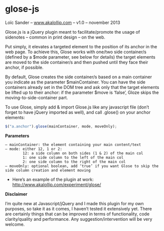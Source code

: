 glose-js
========

Loïc Sander – www.akalollip.com – v1.0 – november 2013


Glose.js is a jQuery plugin meant to facilitate/promote the usage of sidenotes – common in print design – on the web.

Put simply, it elevates a targeted element to the position of its anchor in the web page.
To achieve this, Glose works with one/two side container/s (defined by a $mode parameter, see below for details)
the target elements are moved to the side container/s and then pushed until they face their anchor, if possible.

By default, Glose creates the side container/s based on a main container you indicate as the parameter $mainContainer.
You can have the side containers already set in the DOM tree and ask only that the target elements
be lifted up to their anchor: if the parameter $move is ‘false’, Gloze skips the moving-to-side-container part.


To use Glose, simply add & import Glose.js like any javascript file (don’t forget to have jQuery imported as well), and call .glose() on your anchor elements:

```javascript
$("a.anchor").glose(mainContainer, mode, moveOnly);
```


**Parameters**
```
– mainContainer: the element containing your main content/text
– mode: either 12, 1 or 2: 
  		12: a side column on both sides (1 & 2) of the main col
  		1: one side column to the left of the main col
  		2: one side column to the right of the main col
– moveOnly: optional boolean, add ‘true’ if you want Glose to skip the side column creation and element moving
```


* Here’s an example of the plugin at work: http://www.akalollip.com/experiment/glose/


**Disclaimer**

I’m quite new at Javascript/jQuery and I made this plugin for my own purposes, so take it as it comes, I haven’t tested it extensively yet.
There are certainly things that can be improved in terms of functionality, code clarity/quality and performance. Any suggestion/intervention will be very welcome.
